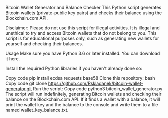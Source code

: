 Bitcoin Wallet Generator and Balance Checker
This Python script generates Bitcoin wallets (private-public key pairs) and checks their balance using the Blockchain.com API.

Disclaimer:
Please do not use this script for illegal activities. It is illegal and unethical to try and access Bitcoin wallets that do not belong to you. This script is for educational purposes only, such as generating new wallets for yourself and checking their balances.

Usage
Make sure you have Python 3.6 or later installed. You can download it here.

Install the required Python libraries if you haven't already done so:

Copy code
pip install ecdsa requests base58
Clone this repository:
bash
Copy code
git clone https://github.com/Rskladanek/bitcoin-wallet-generator.git
Run the script:
Copy code
python3 bitcoin_wallet_generator.py
The script will run indefinitely, generating Bitcoin wallets and checking their balance on the Blockchain.com API. If it finds a wallet with a balance, it will print the wallet key and the balance to the console and write them to a file named wallet_key_balance.txt.
